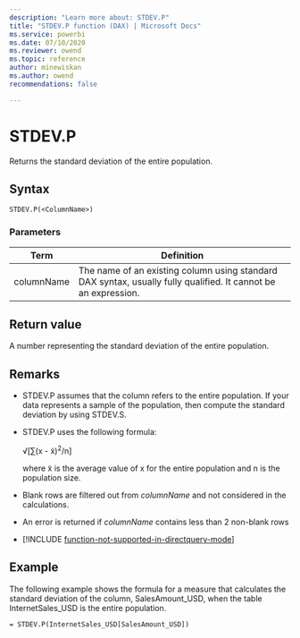 ```yaml
---
description: "Learn more about: STDEV.P"
title: "STDEV.P function (DAX) | Microsoft Docs"
ms.service: powerbi 
ms.date: 07/10/2020
ms.reviewer: owend
ms.topic: reference
author: minewiskan
ms.author: owend 
recommendations: false

---
```

# STDEV.P

Returns the standard deviation of the entire population.  
  
## Syntax  
  
```dax
STDEV.P(<ColumnName>)  
```
  
### Parameters  

|Term|Definition|  
|--------|--------------|  
| columnName | The name of an existing column using standard DAX syntax, usually fully qualified. It cannot be an expression.   |  
  
## Return value

A number representing the standard deviation of the entire population.   
  
## Remarks  
  
- STDEV.P assumes that the column refers to the entire population. If your data represents a sample of the population, then compute the standard deviation by using STDEV.S.  
  
- STDEV.P uses the following formula:  
  
    √[∑(x - x̃)<sup>2</sup>/n]  
  
    where x̃ is the average value of x for the entire population and n is the population size.
  
- Blank rows are filtered out from *columnName* and not considered in the calculations.  
  
- An error is returned if *columnName* contains less than 2 non-blank rows  
  
- [!INCLUDE [function-not-supported-in-directquery-mode](includes/function-not-supported-in-directquery-mode.md)]
  
## Example

The following example shows the formula for a measure that calculates the standard deviation of the column, SalesAmount_USD, when the table InternetSales_USD is the entire population.  
  
```dax
= STDEV.P(InternetSales_USD[SalesAmount_USD])  
```
